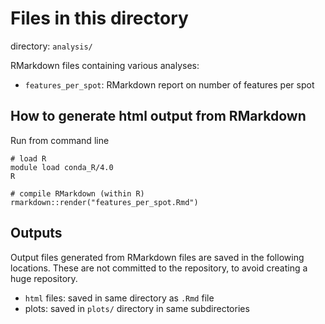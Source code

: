 # Files in this directory

directory: `analysis/`

RMarkdown files containing various analyses:

- `features_per_spot`: RMarkdown report on number of features per spot


## How to generate html output from RMarkdown

Run from command line

```
# load R
module load conda_R/4.0
R

# compile RMarkdown (within R)
rmarkdown::render("features_per_spot.Rmd")
```


## Outputs

Output files generated from RMarkdown files are saved in the following locations. These are not committed to the repository, to avoid creating a huge repository.

- `html` files: saved in same directory as `.Rmd` file
- plots: saved in `plots/` directory in same subdirectories

